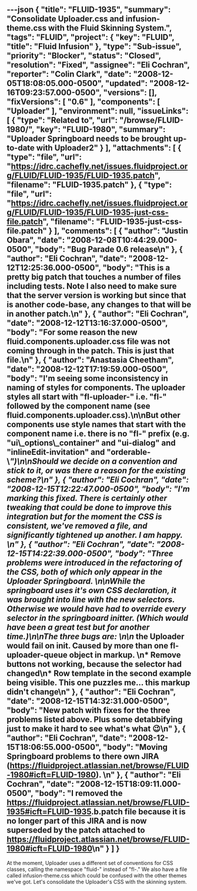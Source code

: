 ---json
{
  "title": "FLUID-1935",
  "summary": "Consolidate Uploader.css and infusion-theme.css with the Fluid Skinning System.",
  "tags": "FLUID",
  "project": {
    "key": "FLUID",
    "title": "Fluid Infusion"
  },
  "type": "Sub-issue",
  "priority": "Blocker",
  "status": "Closed",
  "resolution": "Fixed",
  "assignee": "Eli Cochran",
  "reporter": "Colin Clark",
  "date": "2008-12-05T18:08:05.000-0500",
  "updated": "2008-12-16T09:23:57.000-0500",
  "versions": [],
  "fixVersions": [
    "0.6"
  ],
  "components": [
    "Uploader"
  ],
  "environment": null,
  "issueLinks": [
    {
      "type": "Related to",
      "url": "/browse/FLUID-1980/",
      "key": "FLUID-1980",
      "summary": "Uploader Springboard needs to be brought up-to-date with Uploader2"
    }
  ],
  "attachments": [
    {
      "type": "file",
      "url": "https://idrc.cachefly.net/issues.fluidproject.org/FLUID/FLUID-1935/FLUID-1935.patch",
      "filename": "FLUID-1935.patch"
    },
    {
      "type": "file",
      "url": "https://idrc.cachefly.net/issues.fluidproject.org/FLUID/FLUID-1935/FLUID-1935-just-css-file.patch",
      "filename": "FLUID-1935-just-css-file.patch"
    }
  ],
  "comments": [
    {
      "author": "Justin Obara",
      "date": "2008-12-08T10:44:29.000-0500",
      "body": "Bug Parade 0.6 release\n"
    },
    {
      "author": "Eli Cochran",
      "date": "2008-12-12T12:25:36.000-0500",
      "body": "This is a pretty big patch that touches a number of files including tests. Note I also need to make sure that the server version is working but since that is another code-base, any changes to that will be in another patch.\n"
    },
    {
      "author": "Eli Cochran",
      "date": "2008-12-12T13:16:37.000-0500",
      "body": "For some reason the new fluid.components.uploader.css file was not coming through in the patch. This is just that file.\n"
    },
    {
      "author": "Anastasia Cheetham",
      "date": "2008-12-12T17:19:59.000-0500",
      "body": "I'm seeing some inconsistency in naming of styles for components. The uploader styles all start with \"fl-uploader-\" i.e. \"fl-\" followed by the component name (see fluid.components.uploader.css).\n\nBut other components use style names that start with the component name i.e. there is no \"fl-\" prefix (e.g. \"ui\\_options\\_container\" and \"ui-dialog\" and \"inlineEdit-invitation\" and \"orderable-\\*\")\n\nShould we decide on a convention and stick to it, or was there a reason for the existing scheme?\n"
    },
    {
      "author": "Eli Cochran",
      "date": "2008-12-15T12:22:47.000-0500",
      "body": "I'm marking this fixed. There is certainly other tweaking that could be done to improve this integration but for the moment the CSS is consistent, we've removed a file, and significantly tightened up another. I am happy.&#x20;\n"
    },
    {
      "author": "Eli Cochran",
      "date": "2008-12-15T14:22:39.000-0500",
      "body": "Three problems were introduced in the refactoring of the CSS, both of which only appear in the Uploader Springboard.&#x20;\n\nWhile the springboard uses it's own CSS declaration, it was brought into line with the new selectors. Otherwise we would have had to override every selector in the springboard initter. (Which would have been a great test but for another time.)\n\nThe three bugs are:&#x20;\n\n* the Uploader would fail on init. Caused by more than one fl-uploader-queue object in markup.&#x20;\n* Remove buttons not working, because the selector had changed\n* Row template in the second example being visible. This one puzzles me... this markup didn't change\n"
    },
    {
      "author": "Eli Cochran",
      "date": "2008-12-15T14:32:31.000-0500",
      "body": "New patch with fixes for the three problems listed above. Plus some detabbifying just to make it hard to see what's what 😉\n"
    },
    {
      "author": "Eli Cochran",
      "date": "2008-12-15T18:06:55.000-0500",
      "body": "Moving Springboard problems to there own JIRA (<https://fluidproject.atlassian.net/browse/FLUID-1980#icft=FLUID-1980>).&#x20;\n"
    },
    {
      "author": "Eli Cochran",
      "date": "2008-12-15T18:09:11.000-0500",
      "body": "I removed the <https://fluidproject.atlassian.net/browse/FLUID-1935#icft=FLUID-1935>.b.patch file because it is no longer part of this JIRA and is now superseded by the patch attached to <https://fluidproject.atlassian.net/browse/FLUID-1980#icft=FLUID-1980>\n"
    }
  ]
}
---
At the moment, Uploader uses a different set of conventions for CSS classes, calling the namespace "fluid-" instead of "fl-." We also have a file called infusion-theme.css which could be confused with the other themes we've got. Let's consolidate the Uploader's CSS with the skinning system.

        